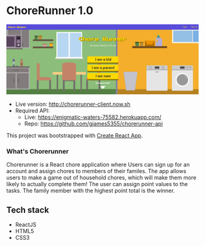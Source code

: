 # ChoreRunner 1.0

![Add Entry page image](./wide-screenshot.png 'ChoreRunner!')

- Live version: http://chorerunner-client.now.sh
- Required API:
  - Live: https://enigmatic-waters-75582.herokuapp.com/
  - Repo: https://github.com/gjames5355/chorerunner-api

This project was bootstrapped with [Create React App](https://github.com/facebook/create-react-app).

### What's Chorerunner

Chorerunner is a React chore application where Users can sign up for an account and assign chores to members of their familes. The app allows users to make a game out of household chores, which will make them more likely to actually complete them! The user can assign point values to the tasks. The family member with the highest point total is the winner.

## Tech stack

- ReactJS
- HTML5
- CSS3
